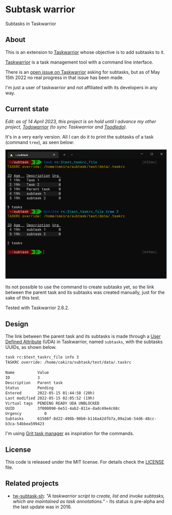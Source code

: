 # Subtask warrior
Subtasks in Taskwarrior

## About
This is an extension to [Taskwarrior](https://taskwarrior.org/) whose
objective is to add subtasks to it.

[Taskwarrior](https://taskwarrior.org/) is a task management tool with a
command line interface.

There is an [open issue on Taskwarrior](https://github.com/GothenburgBitFactory/taskwarrior/issues/2279)
asking for subtasks, but as of May 15th 2022 no real progress in that
issue has been made.

I'm just a user of taskwarrior and not affiliated with its developers in
any way.

## Current state

_*Edit:* as of 14 April 2023, this project is on hold until I advance my
other project, [Todowarrior](https://github.com/cakira/todowarrior) (to
sync Taskwarrior and [Toodledo](https://www.toodledo.com/))._

It's in a very early version. All I can do it to print the subtasks of a
task (command `tree`), as seen below:

![Current state of subtaskwarrior](doc/current_state.png)

Its not possible to use the command to create subtasks yet, so the link
between the parent task and its subtasks was created manually, just for
the sake of this test.

Tested with Taskwarrior 2.6.2.

## Design
The link between the parent task and its subtasks is made through a [User
Defined Attribute](https://taskwarrior.org/docs/udas.html) (UDA) in 
Taskwarrior, named `subtasks`, with the subtasks UUIDs, as shown below.

```
task rc:$test_taskrc_file info 3
TASKRC override: /home/cakira/subtask/test/data/.taskrc

Name          Value
ID            3
Description   Parent task
Status        Pending
Entered       2022-05-15 01:44:58 (20h)
Last modified 2022-05-15 02:05:52 (19h)
Virtual tags  PENDING READY UDA UNBLOCKED
UUID          3f000090-6e51-4ab2-811e-dadc49e4c68c
Urgency          0
Subtasks      61508f-8d22-498b-90b0-b116a42dfb7a,09a2a6-54d6-48cc-b3ca-54bbea599423
```

I'm using [Grit task manager](https://github.com/climech/grit) as
inspiration for the commands.

## License
This code is released under the MIT license. For details check the
[LICENSE](LICENSE) file.

## Related projects
* [tw-subtask-sh](https://github.com/linuxcaffe/tw-subtask-sh): _"A
  taskwarrior script to create, list and invoke subtasks, which are
  maintained as task annotations."_ - Its status is pre-alpha and the
  last update was in 2016.
